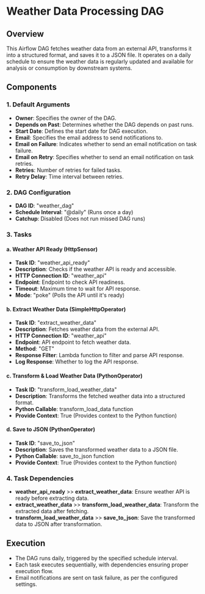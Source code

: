 # Weather Data Processing DAG

## Overview
This Airflow DAG fetches weather data from an external API, transforms it into a structured format, and saves it to a JSON file. It operates on a daily schedule to ensure the weather data is regularly updated and available for analysis or consumption by downstream systems.

## Components

### 1. Default Arguments
- **Owner**: Specifies the owner of the DAG.
- **Depends on Past**: Determines whether the DAG depends on past runs.
- **Start Date**: Defines the start date for DAG execution.
- **Email**: Specifies the email address to send notifications to.
- **Email on Failure**: Indicates whether to send an email notification on task failure.
- **Email on Retry**: Specifies whether to send an email notification on task retries.
- **Retries**: Number of retries for failed tasks.
- **Retry Delay**: Time interval between retries.

### 2. DAG Configuration
- **DAG ID**: "weather_dag"
- **Schedule Interval**: "@daily" (Runs once a day)
- **Catchup**: Disabled (Does not run missed DAG runs)

### 3. Tasks

#### a. Weather API Ready (HttpSensor)
- **Task ID**: "weather_api_ready"
- **Description**: Checks if the weather API is ready and accessible.
- **HTTP Connection ID**: "weather_api"
- **Endpoint**: Endpoint to check API readiness.
- **Timeout**: Maximum time to wait for API response.
- **Mode**: "poke" (Polls the API until it's ready)

#### b. Extract Weather Data (SimpleHttpOperator)
- **Task ID**: "extract_weather_data"
- **Description**: Fetches weather data from the external API.
- **HTTP Connection ID**: "weather_api"
- **Endpoint**: API endpoint to fetch weather data.
- **Method**: "GET"
- **Response Filter**: Lambda function to filter and parse API response.
- **Log Response**: Whether to log the API response.

#### c. Transform & Load Weather Data (PythonOperator)
- **Task ID**: "transform_load_weather_data"
- **Description**: Transforms the fetched weather data into a structured format.
- **Python Callable**: transform_load_data function
- **Provide Context**: True (Provides context to the Python function)

#### d. Save to JSON (PythonOperator)
- **Task ID**: "save_to_json"
- **Description**: Saves the transformed weather data to a JSON file.
- **Python Callable**: save_to_json function
- **Provide Context**: True (Provides context to the Python function)

### 4. Task Dependencies
- **weather_api_ready** >> **extract_weather_data**: Ensure weather API is ready before extracting data.
- **extract_weather_data** >> **transform_load_weather_data**: Transform the extracted data after fetching.
- **transform_load_weather_data** >> **save_to_json**: Save the transformed data to JSON after transformation.

## Execution
- The DAG runs daily, triggered by the specified schedule interval.
- Each task executes sequentially, with dependencies ensuring proper execution flow.
- Email notifications are sent on task failure, as per the configured settings.
